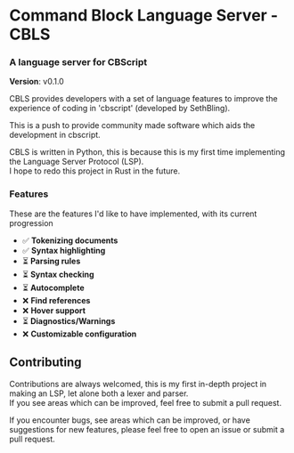 # Command Block Language Server - CBLS
### A language server for CBScript

**Version**: v0.1.0

CBLS provides developers with a set of language features to improve the experience of coding in 'cbscript' (developed by SethBling).

This is a push to provide community made software which aids the development in cbscript.

CBLS is written in Python, this is because this is my first time implementing the Language Server Protocol (LSP).</br>
I hope to redo this project in Rust in the future.

### Features
These are the features I'd like to have implemented, with its current progression

- ✅ **Tokenizing documents**
- ✅ **Syntax highlighting**
- ⏳ **Parsing rules**
- ⏳  **Syntax checking**
- ⏳ **Autocomplete**
- ❌ **Find references**
- ❌ **Hover support**
- ⏳ **Diagnostics/Warnings**
- ❌ **Customizable configuration**

## Contributing
Contributions are always welcomed, this is my first in-depth project in making an LSP, let alone both a lexer and parser.</br>
If you see areas which can be improved, feel free to submit a pull request.

If you encounter bugs, see areas which can be improved, or have suggestions for new features, please feel free to open an issue or submit a pull request.
